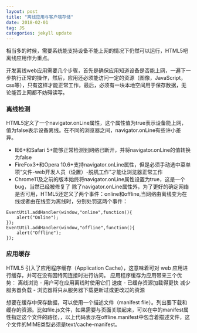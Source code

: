 ```yaml
---
layout: post
title: "离线应用与客户端存储"
date: 2018-02-01
tag: JS
categories: jekyll update
---
```

相当多的时候，需要系统能支持设备不能上网的情况下仍然可以运行，HTML5吧离线应用作为重点。

开发离线web应用需要几个步骤，首先是确保应用知道设备是否能上网，一遍下一步执行正常的操作，然后，应用还必须能访问一定的资源（图像，JavaScript，css等），只有这样才能正常工作，最后，必须有一块本地空间用于保存数据，无论能否上网都不妨碍读写。

### 离线检测

HTML5定义了一个navigator.onLine属性，这个属性值为true表示设备能上网，值为false表示设备离线。在不同的浏览器之间，navigator.onLine有些许小差异。
- IE6+和Safari 5+能够正常检测到网络已断开，并将navigator.onLine的值转换为false
- FireFox3+和Opera 10.6+支持navigator.onLine属性，但是必须手动选中菜单项“文件-web开发人员（设置）-脱机工作”才能让浏览器正常工作
- Chrome11及之前的版本始终将navigator.onLine属性设置为true，这是一个bug，当然已经被修复了
除了navigator.onLine属性外，为了更好的确定网络是否可用，HTML5还定义了两个事件：online和offline,当网络由离线变为在线或者由在线变为离线时，分别处罚这两个事件：

```
EventUtil.addHandler(window,"online",function(){
    alert("Online");
});
EventUtil.addHandler(window,"offline",function(){
    alert("Offline");
});
```
### 应用缓存
HTML5 引入了应用程序缓存（Application Cache），这意味着可对 web 应用进行缓存，并可在没有因特网连接时进行访问。
应用程序缓存为应用带来三个优势：
离线浏览 - 用户可在应用离线时使用它们
速度 - 已缓存资源加载得更快
减少服务器负载 - 浏览器将只从服务器下载更新过或更改过的资源

想要在缓存中保存数据，可以使用一个描述文件（manifest file）。列出要下载和缓存的资源。比如file.js文件，如果需要与页面关联起来，可以在<html>中的manifest属性指定这个文件的路径，<html manifest="/offline.manifest">，以上代码表示在offline.manifest中包含着描述文件，这个文件的MIME类型必须是text/cache-manifest。
